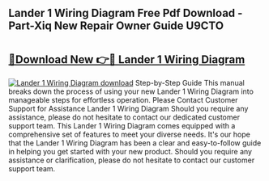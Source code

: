 ## Lander 1 Wiring Diagram Free Pdf Download - Part-Xiq New Repair Owner Guide U9CTO

# <h2><a href="http://dfqiz1c.blite.top/?on=Lander+1+Wiring+Diagram">🔗Download New 👉🔴 Lander 1 Wiring Diagram</a></h2>

[![Lander 1 Wiring Diagram download](https://i.imgur.com/lujVjoI.png)](http://dfqiz1c.blite.top/?on=Lander+1+Wiring+Diagram)
Step-by-Step Guide This manual breaks down the process of using your new Lander 1 Wiring Diagram into manageable steps for effortless operation. Please Contact Customer Support for Assistance Lander 1 Wiring Diagram Should you require any assistance, please do not hesitate to contact our dedicated customer support team. This Lander 1 Wiring Diagram comes equipped with a comprehensive set of features to meet your diverse needs. It's our hope that the Lander 1 Wiring Diagram has been a clear and easy-to-follow guide in helping you get started with your new product. Should you require any assistance or clarification, please do not hesitate to contact our customer support team.
